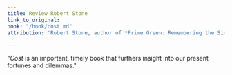```yaml
---
title: Review Robert Stone
link_to_original: 
book: "/book/cost.md"
attribution: 'Robert Stone, author of *Prime Green: Remembering the Sixties*'

---
```

"*Cost* is an important, timely book that furthers insight into our present fortunes and dilemmas."